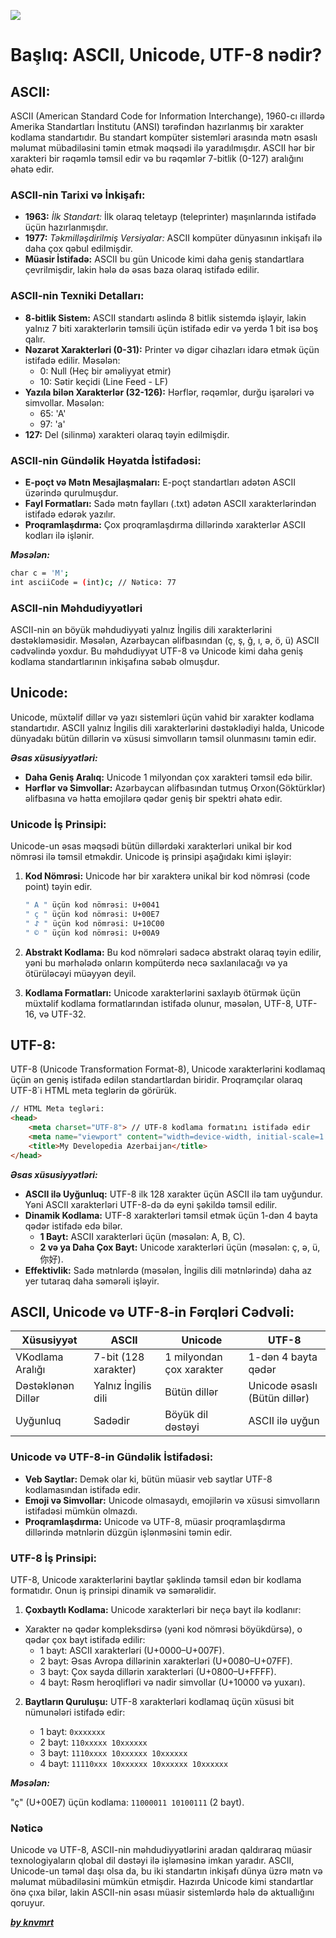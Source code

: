 ![](https://i.imgur.com/u5vp8Fd.png)

# Başlıq: ASCII, Unicode, UTF-8 nədir?

## ASCII:

ASCII (American Standard Code for Information Interchange), 1960-cı illərdə Amerika Standartları İnstitutu (ANSI) tərəfindən hazırlanmış bir xarakter kodlama standartıdır. Bu standart kompüter sistemləri arasında mətn əsaslı məlumat mübadiləsini təmin etmək məqsədi ilə yaradılmışdır. ASCII hər bir xarakteri bir rəqəmlə təmsil edir və bu rəqəmlər 7-bitlik (0-127) aralığını əhatə edir.

### ASCII-nin Tarixi və İnkişafı:

- **1963:** *İlk Standart:* İlk olaraq teletayp (teleprinter) maşınlarında istifadə üçün hazırlanmışdır.
- **1977:** *Təkmilləşdirilmiş Versiyalar:* ASCII kompüter dünyasının inkişafı ilə daha çox qəbul edilmişdir.
- **Müasir İstifadə:** ASCII bu gün Unicode kimi daha geniş standartlara çevrilmişdir, lakin hələ də əsas baza olaraq istifadə edilir.

### ASCII-nin Texniki Detalları:

- **8-bitlik Sistem:** ASCII standartı əslində 8 bitlik sistemdə işləyir, lakin yalnız 7 biti xarakterlərin təmsili üçün istifadə edir və yerdə 1 bit isə boş qalır.
- **Nəzarət Xarakterləri (0-31):** Printer və digər cihazları idarə etmək üçün istifadə edilir. Məsələn:
    - 0: Null (Heç bir əməliyyat etmir)
    - 10: Sətir keçidi (Line Feed - LF)
- **Yazıla bilən Xarakterlər (32-126):** Hərflər, rəqəmlər, durğu işarələri və simvollar. Məsələn:
    - 65: 'A'
    - 97: 'a'
- **127:** Del (silinmə) xarakteri olaraq təyin edilmişdir.

### ASCII-nin Gündəlik Həyatda İstifadəsi:

- **E-poçt və Mətn Mesajlaşmaları:** E-poçt standartları adətən ASCII üzərində qurulmuşdur.
- **Fayl Formatları:** Sadə mətn faylları (.txt) adətən ASCII xarakterlərindən istifadə edərək yazılır.
- **Proqramlaşdırma:** Çox proqramlaşdırma dillərində xarakterlər ASCII kodları ilə işlənir. 

***Məsələn:***
```bash
char c = 'M';
int asciiCode = (int)c; // Nəticə: 77
```

### ASCII-nin Məhdudiyyətləri

ASCII-nin ən böyük məhdudiyyəti yalnız İngilis dili xarakterlərini dəstəkləməsidir. Məsələn, Azərbaycan əlifbasından (ç, ş, ğ, ı, ə, ö, ü) ASCII cədvəlində yoxdur. Bu məhdudiyyət UTF-8 və Unicode kimi daha geniş kodlama standartlarının inkişafına səbəb olmuşdur.

## Unicode:

Unicode, müxtəlif dillər və yazı sistemləri üçün vahid bir xarakter kodlama standartıdır. ASCII yalnız İngilis dili xarakterlərini dəstəklədiyi halda, Unicode dünyadakı bütün dillərin və xüsusi simvolların təmsil olunmasını təmin edir. 

***Əsas xüsusiyyətləri:***

- **Daha Geniş Aralıq:** Unicode 1 milyondan çox xarakteri təmsil edə bilir.
- **Hərflər və Simvollar:** Azərbaycan əlifbasından tutmuş Orxon(Göktürklər) əlifbasına və hətta emojilərə qədər geniş bir spektri əhatə edir.

### Unicode İş Prinsipi:

Unicode-un əsas məqsədi bütün dillərdəki xarakterləri unikal bir kod nömrəsi ilə təmsil etməkdir. Unicode iş prinsipi aşağıdakı kimi işləyir:

1. **Kod Nömrəsi:** Unicode hər bir xarakterə unikal bir kod nömrəsi (code point) təyin edir. 
    ```bash
    " A " üçün kod nömrəsi: U+0041
    " ç " üçün kod nömrəsi: U+00E7
    " 𐰀 " üçün kod nömrəsi: U+10C00
    " © " üçün kod nömrəsi: U+00A9
    ```

1. **Abstrakt Kodlama:** Bu kod nömrələri sadəcə abstrakt olaraq təyin edilir, yəni bu mərhələdə onların kompüterdə necə saxlanılacağı və ya ötürüləcəyi müəyyən deyil.

2. **Kodlama Formatları:** Unicode xarakterlərini saxlayıb ötürmək üçün müxtəlif kodlama formatlarından istifadə olunur, məsələn, UTF-8, UTF-16, və UTF-32.

## UTF-8:

UTF-8 (Unicode Transformation Format-8), Unicode xarakterlərini kodlamaq üçün ən geniş istifadə edilən standartlardan biridir. Proqramçılar olaraq UTF-8`i HTML meta teglərin də görürük.

```html
// HTML Meta tegləri:
<head>
    <meta charset="UTF-8"> // UTF-8 kodlama formatını istifadə edir
    <meta name="viewport" content="width=device-width, initial-scale=1.0">
    <title>My Developedia Azerbaijan</title>
</head>
```

***Əsas xüsusiyyətləri:***

- **ASCII ilə Uyğunluq:** UTF-8 ilk 128 xarakter üçün ASCII ilə tam uyğundur. Yəni ASCII xarakterləri UTF-8-də də eyni şəkildə təmsil edilir.
- **Dinamik Kodlama:** UTF-8 xarakterləri təmsil etmək üçün 1-dən 4 bayta qədər istifadə edə bilər.
    - **1 Bayt:** ASCII xarakterləri üçün (məsələn: A, B, C).
    - **2 və ya Daha Çox Bayt:** Unicode xarakterləri üçün (məsələn: ç, ə, ü, 你好).
- **Effektivlik:** Sadə mətnlərdə (məsələn, İngilis dili mətnlərində) daha az yer tutaraq daha səmərəli işləyir.

## ASCII, Unicode və UTF-8-in Fərqləri Cədvəli:

| Xüsusiyyət | ASCII | Unicode | UTF-8 |
|----------|----------|----------|----------|
| VKodlama Aralığı   | 7-bit (128 xarakter)   | 1 milyondan çox xarakter   | 1-dən 4 bayta qədər   |
| Dəstəklənən Dillər   | Yalnız İngilis dili   | Bütün dillər   |  Unicode əsaslı (Bütün dillər)   |
| Uyğunluq   | Sadədir  | Böyük dil dəstəyi  | ASCII ilə uyğun  |


### Unicode və UTF-8-in Gündəlik İstifadəsi:

- **Veb Saytlar:** Demək olar ki, bütün müasir veb saytlar UTF-8 kodlamasından istifadə edir.
- **Emoji və Simvollar:** Unicode olmasaydı, emojilərin və xüsusi simvolların istifadəsi mümkün olmazdı.
- **Proqramlaşdırma:** Unicode və UTF-8, müasir proqramlaşdırma dillərində mətnlərin düzgün işlənməsini təmin edir.

### UTF-8 İş Prinsipi:

UTF-8, Unicode xarakterlərini baytlar şəklində təmsil edən bir kodlama formatıdır. Onun iş prinsipi dinamik və səmərəlidir.

1. **Çoxbaytlı Kodlama:** Unicode xarakterləri bir neçə bayt ilə kodlanır:

- Xarakter nə qədər kompleksdirsə (yəni kod nömrəsi böyükdürsə), o qədər çox bayt istifadə edilir:
    - 1 bayt: ASCII xarakterləri (U+0000–U+007F).
    - 2 bayt: Əsas Avropa dillərinin xarakterləri (U+0080–U+07FF).
    - 3 bayt: Çox sayda dillərin xarakterləri (U+0800–U+FFFF).
    - 4 bayt: Rəsm heroqlifləri və nadir simvollar (U+10000 və yuxarı).

2. **Baytların Quruluşu:** UTF-8 xarakterləri kodlamaq üçün xüsusi bit nümunələri istifadə edir:

    - 1 bayt: `0xxxxxxx`
    - 2 bayt: `110xxxxx 10xxxxxx`
    - 3 bayt: `1110xxxx 10xxxxxx 10xxxxxx`
    - 4 bayt: `11110xxx 10xxxxxx 10xxxxxx 10xxxxxx`

***Məsələn:***

"ç" (U+00E7) üçün kodlama: `11000011 10100111` (2 bayt).

### Nəticə

Unicode və UTF-8, ASCII-nin məhdudiyyətlərini aradan qaldıraraq müasir texnologiyaların qlobal dil dəstəyi ilə işləməsinə imkan yaradır. ASCII, Unicode-un təməl daşı olsa da, bu iki standartın inkişafı dünya üzrə mətn və məlumat mübadiləsini mümkün etmişdir. Hazırda Unicode kimi standartlar önə çıxa bilər, lakin ASCII-nin əsası müasir sistemlərdə hələ də aktuallığını qoruyur.

[**_by knvmrt_**](https://github.com/knvmrt)